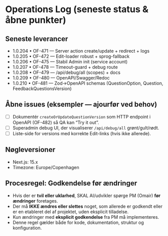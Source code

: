 # Operations Log (seneste status & åbne punkter)

## Seneste leverancer
- 1.0.204 • OF-471 — Server action create/update + redirect + logs
- 1.0.205 • OF-472 — Edit-loader robust + sprog-fallback
- 1.0.206 • OF-475 — Stabil Admin init (service account)
- 1.0.207 • OF-478 — Timeout-guard + debug route
- 1.0.208 • OF-479 — /api/debug/all (scopes) + docs
- 1.0.209 • OF-480 — OpenAPI/Swagger/Redoc
- 1.0.210 • OF-481 — Zod→OpenAPI schemas (QuestionOption, Question, FeedbackQuestionsVersion)

## Åbne issues (eksempler — ajourfør ved behov)
- [ ] Dokumentér `createOrUpdateQuestionVersion` som HTTP endpoint i OpenAPI (OF-482) så QA kan “Try it out”.
- [ ] Superadmin debug UI, der visualiserer `/api/debug/all` grønt/gult/rødt.
- [ ] Liste-side for versions med korrekte Edit-links (hvis ikke allerede).

## Nøgleversioner
- Next.js: 15.x
- Timezone: Europe/Copenhagen

## Procesregel: Godkendelse før ændringer

- Hvis der er **tvil eller uklarhed**, SKAL AI/udvikler spørge PM (Omair) **før ændringer** foretages.  
- Der må **IKKE ændres eller slettes** noget, som allerede er godkendt eller er en etableret del af projektet, uden eksplicit tilladelse.  
- Kun ændringer med **eksplicit godkendelse** fra PM må implementeres.  
- Denne regel gælder både for kode, dokumentation, struktur og konfiguration.